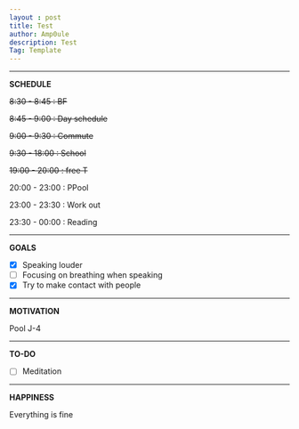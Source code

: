 ```yaml
---
layout : post
title: Test
author: Amp0ule
description: Test
Tag: Template
---
```


*****
**SCHEDULE**

~~8:30 - 8:45 : BF~~

~~8:45 - 9:00 : Day schedule~~

~~9:00 - 9:30 : Commute~~

~~9:30 - 18:00 : School~~

~~19:00 - 20:00 : free T~~

20:00 - 23:00 : PPool

23:00 - 23:30 : Work out

23:30 - 00:00 : Reading


*****
**GOALS**

- [x] Speaking louder
- [ ] Focusing on breathing when speaking
- [x] Try to make contact with people

*****
**MOTIVATION**

Pool J-4

*****
**TO-DO**

 - [ ] Meditation 

*****
**HAPPINESS**

Everything is fine
